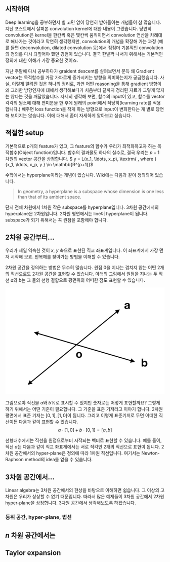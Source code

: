 

## 시작하며



Deep learning을 공부하면서 별 고민 없이 당연히 받아들이는 개념들이 참 많습니다. 지난 포스트에서 살펴본 convolution kernel에 대한 내용이 그랬습니다. 당연히 convolution은 kernel을 한칸씩 혹은 몇칸씩 움직이면서 convolution 연산을 차례대로 해나가는 것이라고 막연히 생각했지만, convolution의 개념을 확장해 가는 과정 (예를 들면 deconvolution, dilated convolution 등)에서 점점더 기본적인 convolution의 정의를 다시 되짚어야 했던 경험이 있습니다. 결국 한발짝 나서기 위해서는 기본적인 정의에 대한 이해가 가장 중요한 것이죠.

지난 주말에 다시 공부하다가 graident descent를 살펴보면서 문득 왜 Gradient vector는 목적함수를 가장 가파르게 증가시키는 방향을 의미하는지가 궁금했습니다. 사실, 이렇게 알려진 것은 하나의 정리로, 과연 어떤 reasoning을 통해 gradient 방향이 왜 그러한 방향인지에 대해서 생각해보다가 처음부터 끝까지 정리된 자료가 그렇게 많지는 않다는 것을 깨달았습니다. 자세히 생각해 보면, 함수의 input이 있고, 함수를 vector 각각의 원소에 대해 편미분을 한 후에 원래의 point에서 적당히(learning rate를 적용합니다.) 빼주면 loss function을 작게 하는 방향으로 input이 변화한다는 게 별로 당연해 보이지는 않습니다. 이에 대해서 좀더 자세하게 알아보고 싶습니다.



## 적절한 setup

기본적으로 $p$개의 feature가 있고, 그 feature의 함수가 우리가 최적화하고자 하는 목적함수(Object function)입니다. 함수의 결과물도 하나의 실수로, 결국 우리는 $p+1$ 차원의 vector 공간을 상정합니다. 
$ y = L(x_1, \ldots, x_p), \textrm{ , where } \{x_1, \ldots, x_p, y \} \in \mathbb{R^{p+1}}$

수학에서는 hyperplane이라는 개념이 있습니다. Wiki에는 다음과 같이 정의되어 있습니다.

> In geometry, a hyperplane is a subspace whose dimension is one less than that of its ambient space.

단지 전체 차원에서 1차원 작은 subspace를 hyperplane입니다. 3차원 공간에서의 hyperplane은 2차원입니다. 2차원 평면에서는 line이 hyperplane이 됩니다. subspace가 되기 위해서는 꼭 원점을 포함해야 합니다. 

## 2차원 공간부터...

우리가 제일 익숙한 것이 $x$, $y$ 축으로 표현된 직교 좌표계입니다. 이 좌표계에서 가장 먼저 시작해 보죠. 반복해를 찾아가는 방법을 이해할 수 있습니다. 

2차원 공간을 정의하는 방법은 무수히 많습니다. 원점 0을 지나는 겹치지 않는 어떤 2개의 직선으로도 2차원 공간을 표현할 수 있습니다. 아래의 그림에서 원점을 지나는 두 직선 $a$와 $b$는 그 둘의 선형 결합으로 평면위의 어떠한 점도 표현할 수 있습니다.

![2d_coord](/assets/2d_coord.png)

그림으로야 직선을 $a$와 $b$%로 표시할 수 있지만 숫자로는 어떻게 표현할까요? 그렇게 하기 위해서는 어떤 기준이 필요합니다. 그 기준을 표준 기저라고 이야기 합니다. 2차원 평면에서 표준 기저는 $[0,1], [1, 0]$이 됩니다. 그리고 이렇게 표준기저로 두면 어떠한 직선이든 다음과 같이 표현할 수 있습니다.
$$a \cdot [1,0] + b \cdot [0,1] = [a,b]$$



선형대수에서는 직선을 원점으로부터 시작되는 벡터로 표현할 수 있습니다. 예를 들어, 직선 $a$는 다음과 같이 
직교 좌표계에서는 서로 직각인 2개의 직선으로 표현이 됩니다. 2차원 공간에서의 hyper-plane은 정의에 따라 1차원 직선입니다.  여기서는 Newton-Raphson method의 idea를 얻을 수 있습니다. 
## 3차원 공간에서...

Linear algebra는 3차원 공간에서의 현상을 바탕으로 이해하면 쉽습니다. 그 이상의 고차원은 우리가 상상할 수 없기 때문입니다. 따라서 많은 예제들이 3차원 공간에서 2차원 hyper-plane을 상정합니다. 3차원 공간에서 생각해보도록 하겠습니다.




### 등위 공간, hyper-plane, 법선


## $n$ 차원 공간에서는



## Taylor expansion


